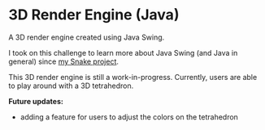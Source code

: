 # 3D Render Engine (Java)
A 3D render engine created using Java Swing.

I took on this challenge to learn more about Java Swing (and Java in general) since <a href="https://github.com/wenxich/snake">my Snake project</a>.

This 3D render engine is still a work-in-progress. Currently, users are able to play around with a 3D tetrahedron.

**Future updates:**
- adding a feature for users to adjust the colors on the tetrahedron
